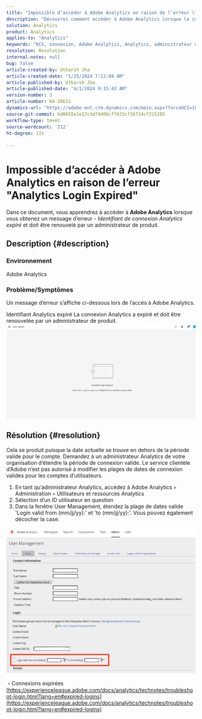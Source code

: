 ```yaml
---
title: "Impossible d’accéder à Adobe Analytics en raison de l’erreur \"Analytics Login Expired\""
description: "Découvrez comment accéder à Adobe Analytics lorsque la connexion à Analytics a expiré et doit être renouvelée par un administrateur de produit."
solution: Analytics
product: Analytics
applies-to: "Analytics"
keywords: "KCS, connexion, Adobe Analytics, Analytics, administrateur de produit, erreur, expiration de la connexion Analytics"
resolution: Resolution
internal-notes: null
bug: false
article-created-by: Utkarsh Jha
article-created-date: "1/25/2024 7:12:04 AM"
article-published-by: Utkarsh Jha
article-published-date: "4/1/2024 9:15:43 AM"
version-number: 3
article-number: KA-20631
dynamics-url: "https://adobe-ent.crm.dynamics.com/main.aspx?forceUCI=1&pagetype=entityrecord&etn=knowledgearticle&id=42251a07-51bb-ee11-a569-6045bd006b3d"
source-git-commit: bd8655e1e17c3df940bcff033cf36f24cf215285
workflow-type: tm+mt
source-wordcount: '212'
ht-degree: 11%

---
```


# Impossible d’accéder à Adobe Analytics en raison de l’erreur &quot;Analytics Login Expired&quot;


Dans ce document, vous apprendrez à accéder à <b>Adobe Analytics</b> lorsque vous obtenez un message d’erreur - *Identifiant de connexion Analytics expiré* et doit être renouvelé par un administrateur de produit.

## Description {#description}


### <b>Environnement</b>

Adobe Analytics



### <b>Problème/Symptômes</b>

Un message d’erreur s’affiche ci-dessous lors de l’accès à Adobe Analytics.

Identifiant Analytics expiré La connexion Analytics a expiré et doit être renouvelée par un administrateur de produit.
 <br>![](assets/___43251a07-51bb-ee11-a569-6045bd006b3d___.jpeg)

## Résolution {#resolution}


Cela se produit puisque la date actuelle se trouve en dehors de la période valide pour le compte. Demandez à un administrateur Analytics de votre organisation d’étendre la période de connexion valide. Le service clientèle d’Adobe n’est pas autorisé à modifier les plages de dates de connexion valides pour les comptes d’utilisateurs.

1. En tant qu’administrateur Analytics, accédez à Adobe Analytics `>`  Administration `>`  Utilisateurs et ressources Analytics
2. Sélection d’un ID utilisateur en question
3. Dans la fenêtre User Management, étendez la plage de dates valide &#39;Login valid from (mm/jj/yy):&#39; et &#39;to (mm/jj/yy):&#39;. Vous pouvez également décocher la case.


![](assets/6282c86d-563a-ed11-9db0-0022480869de.png)

・Connexions expirées
[https://experienceleague.adobe.com/docs/analytics/technotes/troubleshoot-login.html?lang=en#expired-logins](https://experienceleague.adobe.com/docs/analytics/technotes/troubleshoot-login.html?lang=en#expired-logins)
